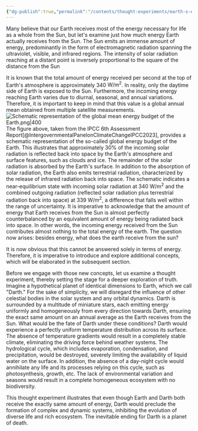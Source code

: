 ```yaml
---
{"dg-publish":true,"permalink":"/contents/thought-experiments/earth-s-energy-budget/","dgShowToc":true,"created":"2024-11-27T23:32:12.295+01:00","updated":"2024-11-27T23:44:42.597+01:00"}
---
```


 

Many believe that our Earth receives most of the energy necessary for life as a whole from the Sun, but let's examine just how much energy Earth actually receives from the Sun. The Sun emits an immense amount of energy, predominantly in the form of electromagnetic radiation spanning the ultraviolet, visible, and infrared regions. The intensity of solar radiation reaching at a distant point is inversely proportional to the square of the distance from the Sun

It is known that the total amount of energy received per second at the top of Earth's atmosphere is approximately 340 $\text{W}/\text{m}^2$. In reality, only the daytime side of Earth is exposed to the Sun. Furthermore, the incoming energy reaching Earth varies due to diurnal, seasonal, and annual variations. Therefore, it is important to keep in mind that this value is a global annual mean obtained from multiple satellite measurements.
![Schematic representation of the global mean energy budget of the Earth.png|400](/img/user/Schematic%20representation%20of%20the%20global%20mean%20energy%20budget%20of%20the%20Earth.png)
The figure above, taken from the IPCC 6th Assessment Report[@IntergovernmentalPanelonClimateChangeIPCC2023], provides a schematic representation of the so-called global energy budget of the Earth. This illustrates that approximately 30% of the incoming solar radiation is reflected back into space by the Earth's atmosphere and surface features, such as clouds and ice. The remainder of the solar radiation is absorbed by the Earth's surface. In addition to the absorption of solar radiation, the Earth also emits terrestrial radiation, characterized by the release of infrared radiation back into space. The schematic indicates a near-equilibrium state with incoming solar radiation at 340 $\text{W}/\text{m}^{2}$ and the combined outgoing radiation (reflected solar radiation plus terrestrial radiation back into space) at 339 $\text{W}/\text{m}^{2}$, a difference that falls well within the range of uncertainty. It is imperative to acknowledge that the amount of energy that Earth receives from the Sun is almost perfectly counterbalanced by an equivalent amount of energy being radiated back into space. In other words, the incoming energy received from the Sun contributes almost nothing to the total energy of the earth. The question now arises: besides energy, what does the earth receive from the sun?

It is now obvious that this cannot be answered solely in terms of energy. Therefore, it is imperative to introduce and explore additional concepts, which will be elaborated in the subsequent section. 

Before we engage with those new concepts, let us examine a thought experiment, thereby setting the stage for a deeper exploration of truth. Imagine a hypothetical planet of identical dimensions to Earth, which we call "Darth." For the sake of simplicity, we will disregard the influence of other celestial bodies in the solar system and any orbital dynamics. Darth is surrounded by a multitude of miniature stars, each emitting energy uniformly and homogeneously from every direction towards Darth, ensuring the exact same amount on an annual average as the Earth receives from the Sun. What would be the fate of Darth under these conditions? Darth would experience a perfectly uniform temperature distribution across its surface. The absence of temperature gradients would result in a completely stable climate, eliminating the driving force behind weather systems. The hydrological cycle, which includes evaporation, condensation, and precipitation, would be destroyed, severely limiting the availability of liquid water on the surface. In addition, the absence of a day-night cycle would annihilate any life and its processes relying on this cycle, such as photosynthesis, growth, etc. The lack of environmental variation and seasons would result in a complete homogeneous ecosystem with no biodiversity. 

This thought experiment illustrates that even though Earth and Darth both receive the exactly same amount of energy, Darth would preclude the formation of complex and dynamic systems, inhibiting the evolution of diverse life and rich ecosystem. The inevitable ending for Darth is a planet of death. 